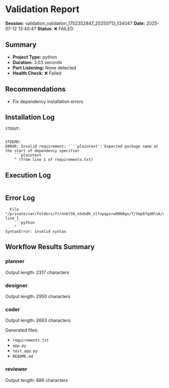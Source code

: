 # Validation Report

**Session:** validation_validation_1752352847_20250712_134047
**Date:** 2025-07-12 13:40:47
**Status:** ❌ FAILED

## Summary
- **Project Type:** python
- **Duration:** 3.03 seconds
- **Port Listening:** None detected
- **Health Check:** ❌ Failed

## Recommendations
- Fix dependency installation errors

## Installation Log
```
STDOUT:


STDERR:
ERROR: Invalid requirement: '```plaintext': Expected package name at the start of dependency specifier
    ```plaintext
    ^ (from line 1 of requirements.txt)

```

## Execution Log
```

```

## Error Log
```
  File "/private/var/folders/fr/nnbl56_n5ds0h_slfvpqyxrw0000gn/T/tmp87qd0luk/app.py", line 1
    ```python
    ^
SyntaxError: invalid syntax

```

## Workflow Results Summary

### planner
Output length: 2317 characters

### designer
Output length: 2950 characters

### coder
Output length: 2663 characters

Generated files:
- `requirements.txt`
- `app.py`
- `test_app.py`
- `README.md`

### reviewer
Output length: 686 characters